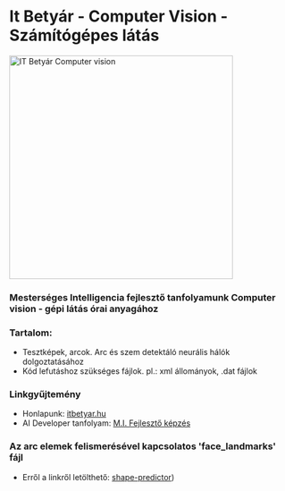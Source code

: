 # It Betyár - Computer Vision - Számítógépes látás

<img src="https://raw.githubusercontent.com/itbetyar/Computer-Vision/main/cvisionbannertxt.webp" alt="IT Betyár Computer vision" width="400">

### Mesterséges Intelligencia fejlesztő tanfolyamunk Computer vision - gépi látás órai anyagához

### **Tartalom:**
- Tesztképek, arcok. Arc és szem detektáló neurális hálók dolgoztatásához
- Kód lefutáshoz szükséges fájlok. pl.: xml állományok, .dat fájlok

### Linkgyűjtemény
- Honlapunk: [itbetyar.hu](http://itbetyar.hu)
- AI Developer tanfolyam: [M.I. Fejlesztő képzés](https://itbetyar.hu/mesterseges-intelligencia-fejleszto-tanfolyam)

### Az arc elemek felismerésével kapcsolatos 'face_landmarks' fájl
- Erről a linkről letölthető: [shape-predictor](https://itbetyar.hu/dload_itb/shape_predictor_68_face_landmarks.dat))
